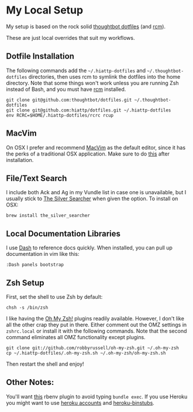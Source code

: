 My Local Setup
==============

My setup is based on the rock solid [thoughtbot dotfiles](https://github.com/thoughtbot/dotfiles) (and [rcm](https://github.com/thoughtbot/rcm)).

These are just local overrides that suit my workflows.

## Dotfile Installation

The following commands add the `~/.hiattp-dotfiles` and  `~/.thoughtbot-dotfiles` directories, then uses rcm to symlink the dotfiles into the home directory. Note that some things won't work unless you are running Zsh instead of Bash, and you must have [rcm](https://github.com/thoughtbot/rcm) installed.

```
git clone git@github.com:thoughtbot/dotfiles.git ~/.thoughtbot-dotfiles
git clone git@github.com:hiattp/dotfiles.git ~/.hiattp-dotfiles
env RCRC=$HOME/.hiattp-dotfiles/rcrc rcup
```

## MacVim

On OSX I prefer and recommend [MacVim](https://github.com/b4winckler/macvim/releases) as the default editor, since it has the perks of a traditional OSX application. Make sure to do [this](http://stackoverflow.com/questions/2056137/how-to-run-mvim-macvim-from-terminal) after installation.

## File/Text Search

I include both Ack and Ag in my Vundle list in case one is unavailable, but I
usually stick to [The Silver Searcher](https://github.com/ggreer/the_silver_searcher) when given the option. To install on OSX:

    brew install the_silver_searcher

## Local Documentation Libraries

I use [Dash](http://kapeli.com/dash) to reference docs quickly. When installed,
you can pull up documentation in vim like this:

    :Dash panels bootstrap

## Zsh Setup

First, set the shell to use Zsh by default:

    chsh -s /bin/zsh

I like having the [Oh My Zsh!](https://github.com/robbyrussell/oh-my-zsh) plugins readily available. However, I don't like all the other crap they put in there. Either comment out the OMZ settings in `zshrc.local` or install it with the following commands. Note that the second command eliminates all OMZ functionality except plugins.

```
git clone git://github.com/robbyrussell/oh-my-zsh.git ~/.oh-my-zsh
cp ~/.hiattp-dotfiles/.oh-my-zsh.sh ~/.oh-my-zsh/oh-my-zsh.sh
```

Then restart the shell and enjoy!

## Other Notes:

You'll want [this](https://github.com/carsomyr/rbenv-bundler) rbenv plugin to
avoid typing `bundle exec`. If you use Heroku you might want to use
[heroku accounts](https://github.com/heroku/heroku-accounts) and
[heroku-binstubs](https://github.com/tpope/heroku-binstubs).
